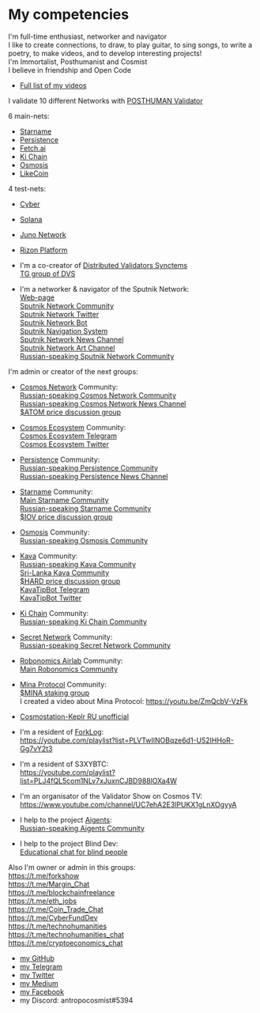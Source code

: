 # My competencies

I'm full-time enthusiast, networker and navigator <br />
I like to create connections, to draw, to play guitar, to sing songs, to write a poetry, to make videos, and to develop interesting projects! <br />
I'm Immortalist, Posthumanist and Cosmist <br />
I believe in friendship and Open Code <br />

- [Full list of my videos](https://github.com/Antropocosmist/my_competencies/blob/main/full-list-of-my-videos.md)

I validate 10 different Networks with [POSTHUMAN Validator](https://github.com/Distributed-Validators-Synctems/self-identity/blob/main/POSTHUMAN.md) <br />

6 main-nets: <br />
- [Starname](https://www.mintscan.io/starname/validators/starvaloper1euslp8c2qadgs6jy6klwv6f332mj426qje6vsn)
- [Persistence](https://www.mintscan.io/persistence/validators/persistencevaloper10sc98vt6saux8asexnsp2hgvkgmjmful8w5cuw)
- [Fetch.ai](https://www.mintscan.io/fetchai/validators/fetchvaloper1y02hlwucl6csz4z02ksn46gzdkmref927l4mug)
- [Ki Chain](https://blockchain.ki/validator/kivaloper1g2sr6x8hrtwwsaaqu8p8r7dzdfugdcsal08gq8)
- [Osmosis](https://www.mintscan.io/osmosis/validators/osmovaloper1e8238v24qccht9mqc2w0r4luq462yxttfpaeam)
- [LikeCoin](https://likecoin.bigdipper.live/validator/cosmosvaloper13shmgwhlhw36sv6yfqz9llpcynu7pkqngsmeld)

4 test-nets: <br />
- [Cyber](https://rebyc.cyber.page/network/bostrom/hero/bostromvaloper1ccvpcq9ffy0qd2ca8nmmpzfamtyjfc9zt56fhc)
- [Solana](https://www.validators.app/validators/testnet/HZX4MWsSDzRerGuV6kgtj5sGM3dcX9doaiN7qr5y9MAw?locale=en&order=score&refresh=)
- [Juno Network](https://testnet.juno.aneka.io/validators/junovaloper1sxa5wu7d5p992nxq5teh0r0lzsecmz3ukhlgla)
- [Rizon Platform](https://testnet.mintscan.io/rizon/validators/rizonvaloper1x8v879tfarnxe6anmwaj88djwlcautxhkn4h72)

- I'm a co-creator of [Distributed Validators Synctems](https://github.com/Distributed-Validators-Synctems) <br />
[TG group of DVS](https://t.me/DVSynctems) <br />

- I'm a networker & navigator of the Sputnik Network: <br />
[Web-page](https://sputnik.exchange) <br />
[Sputnik Network Community](https://t.me/Sputnik_Network) <br />
[Sputnik Network Twitter](https://twitter.com/SputnikNetwork) <br />
[Sputnik Network Bot](https://t.me/SputnikNetworkBot) <br />
[Sputnik Navigation System](https://t.me/SputnikPriceBot) <br />
[Sputnik Network News Channel](https://t.me/SputnikDish) <br />
[Sputnik Network Art Channel](https://t.me/TelescopeArt) <br />
[Russian-speaking Sputnik Network Community](https://t.me/Sputnik_Ru) <br />

I'm admin or creator of the next groups: <br />

- [Cosmos Network](https://cosmos.network) Community: <br />
[Russian-speaking Cosmos Network Community](https://t.me/CosmosprojectRu) <br />
[Russian-speaking Cosmos Network News Channel](https://t.me/cosmosinrussian) <br />
[$ATOM price discussion group](https://t.me/UnofficialCosmosPriceSpeculation) <br />

- [Cosmos Ecosystem](https://cosmos.network/ecosystem/) Community: <br />
[Cosmos Ecosystem Telegram](https://t.me/CosmosEcosystem) <br />
[Cosmos Ecosystem Twitter](https://twitter.com/CosmosEcosystem) <br />

- [Persistence](https://persistence.one/) Community: <br />
[Russian-speaking Persistence Community](https://t.me/PersistenceRussia) <br />
[Russian-speaking Persistence News Channel](https://t.me/PersistenceNewsRussia) <br />

- [Starname](https://starname.me) Community: <br />
[Main Starname Community](https://t.me/internetofvalues) <br />
[Russian-speaking Starname Community](https://t.me/starname_iov_russian) <br />
[$IOV price discussion group](https://t.me/starname_iov_price) <br />

- [Osmosis](https://app.osmosis.zone) Community: <br />
[Russian-speaking Osmosis Community](https://t.me/Osmosis_ru) <br />

- [Kava](https://kava.io) Community: <br />
[Russian-speaking Kava Community](https://t.me/KavaRussian) <br />
[Sri-Lanka Kava Community](https://t.me/kavasl) <br />
[$HARD price discussion group](https://t.me/hard_price) <br />
[KavaTipBot Telegram](https://t.me/kavatipbot) <br />
[KavaTipBot Twitter](https://twitter.com/KavatipbotC) <br />

- [Ki Chain](https://foundation.ki/) Community: <br />
[Russian-speaking Ki Chain Community](https://t.me/KiChainRu) <br />

- [Secret Network](https://scrt.network/) Community: <br />
[Russian-speaking Secret Network Community](https://t.me/scrt_russia) <br />

- [Robonomics Airlab](https://robonomics.network/) Community: <br />
[Main Robonomics Community](t.me/robonomics) <br />

- [Mina Protocol](https://minaprotocol.com/) Community: <br />
[$MINA staking group](https://t.me/Mina_ru_price) <br />
I created a video about Mina Protocol: https://youtu.be/ZmQcbV-VzFk <br />

- [Cosmostation-Keplr RU unofficial](https://t.me/cosmostation_ru) <br />

- I'm a resident of [ForkLog](https://forklog.com/): <br />
https://youtube.com/playlist?list=PLVTwIlNOBqze6d1-U52IHHoR-Gg7vY2t3 <br />

- I'm a resident of S3XYBTC: <br />
https://youtube.com/playlist?list=PLJ4fQL5com1NLv7xJuxnCJBD988lOXa4W <br />

- I'm an organisator of the Validator Show on Cosmos TV: <br />
https://www.youtube.com/channel/UC7ehA2E3lPUKX1gLnXOgyyA <br />

- I help to the project [Aigents](https://aigents.com): <br />
[Russian-speaking Aigents Community](https://t.me/aigentsrussia) <br />

- I help to the project Blind Dev: <br />
[Educational chat for blind people](https://t.me/blind_dev_chat) <br />

Also I'm owner or admin in this groups: <br />
https://t.me/forkshow <br />
https://t.me/Margin_Chat <br />
https://t.me/blockchainfreelance <br />
https://t.me/eth_jobs <br />
https://t.me/Coin_Trade_Chat <br />
https://t.me/CyberFundDev <br />
https://t.me/technohumanities <br />
https://t.me/technohumanities_chat <br />
https://t.me/cryptoeconomics_chat <br />

- [my GitHub](https://github.com/Antropocosmist) <br />
- [my Telegram](https://t.me/antropocosmist) <br />
- [my Twitter](https://twitter.com/ponimajushij) <br />
- [my Medium](https://antropocosmist.medium.com/) <br />
- [my Facebook](https://facebook.com/vladimir.ponimajushij) <br />
- my Discord: antropocosmist#5394
